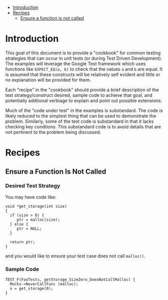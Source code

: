 
- [Introduction](#introduction)
- [Recipes](#recipes)
  - [Ensure a function is not called](#function-not-called)

# Introduction
This goal of this document is to provide a "cookbook" for common testing strategies that can occur in unit tests (or during Test Driven Development).
The examples will leverage the Google Test framework which uses functions like `EXPECT_EQ(a, b)` to check that the values `a` and `b` are equal.
It is assumed that these constructs will be relatively self evident and little or no explanation will be provided for them.

Each "recipe" in the "cookbook" should provide a brief description of the test strategy/construct desired, sample code to achieve that goal, and potentially addtional verbiage to explain and point out possible extensions.

Much of the "code under test" in the examples is substandard.
The code is likely reduced to the simplest thing that can be used to demonstrate the problem.
Similarly, some of the test code is substandard in that it lacks checking key condtions.
This substandard code is to avoid details that are not pertinent to the problem being discussed.


# Recipes
## Ensure a Function Is Not Called
### Desired Test Strategy
You may have code like:
`````
void *get_storage(int size)
{
  if (size > 0) {
     ptr = malloc(size);
  } else {
     ptr = NULL;
  }

  return ptr;
}
`````
and you would like to ensure your test case does not call `malloc()`.
### Sample Code
`````
TEST_F(FooTests, getStorage_SizeZero_DoesNotCallMalloc) {
  Mocks->NeverCallFunc (malloc);
  x = get_storage(0);
}
`````
